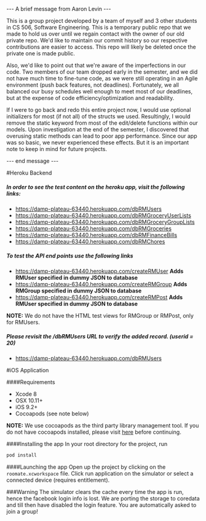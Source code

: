 --- A brief message from Aaron Levin ---

This is a group project developed by a team of myself and 3 other students in CS 506, Software Engineering. This is a temporary public repo that we made to hold us over until we regain contact with the owner of our old private repo. We'd like to maintain our commit history so our respective contributions are easier to access. This repo will likely be deleted once the private one is made public.

Also, we'd like to point out that we're aware of the imperfections in our code. Two members of our team dropped early in the semester, and we did not have much time to fine-tune code, as we were still operating in an Agile environment (push back features, not deadlines). Fortunately, we all balanced our busy schedules well enough to meet most of our deadlines, but at the expense of code efficiency/optimization and readability.

If I were to go back and redo this entire project now, I would use optional initializers for most (if not all) of the structs we used. Resultingly, I would remove the static keyword from most of the edit/delete functions within our models. Upon investigation at the end of the semester, I discovered that overusing static methods can lead to poor app performance. Since our app was so basic, we never experienced these effects. But it is an important note to keep in mind for future projects.

--- end message ---

#Heroku Backend

##### In order to see the test content on the heroku app, visit the following links:

* https://damp-plateau-63440.herokuapp.com/dbRMUsers
* https://damp-plateau-63440.herokuapp.com/dbRMGroceryUserLists
* https://damp-plateau-63440.herokuapp.com/dbRMGroceryGroupLists
* https://damp-plateau-63440.herokuapp.com/dbRMGroceries
* https://damp-plateau-63440.herokuapp.com/dbRMFinanceBills
* https://damp-plateau-63440.herokuapp.com/dbRMChores

##### To test the API end points use the following links

* https://damp-plateau-63440.herokuapp.com/createRMUser **Adds RMUser specified in dummy JSON to database**
* https://damp-plateau-63440.herokuapp.com/createRMGroup **Adds RMGroup specified in dummy JSON to database**
* https://damp-plateau-63440.herokuapp.com/createRMPost **Adds RMUser specified in dummy JSON to database**

**NOTE:** We do not have the HTML test views for RMGroup or RMPost, only for RMUsers. 

##### Please revisit the /dbRMUsers URL to verify the added record. (userid = 20)

* https://damp-plateau-63440.herokuapp.com/dbRMUsers

#iOS Application

####Requirements
* Xcode 8
* OSX 10.11+
* iOS 9.2+
* Cocoapods (see note below)

**NOTE:** We use cocoapods as the third party library management tool. If you do not have cocoapods installed, please visit [here](https://guides.cocoapods.org/using/getting-started.html) before continuing.

####Installing the app
In your root directory for the project, run 
```sh
pod install
```

####Launching the app
Open up the project by clicking on the ```roomate.xcworkspace``` file.
Click run application on the simulator or select a connected device (requires entitlement).

###Warning
The simulator clears the cache every time the app is run, hence the facebook login info is lost. We are porting the storage to coredata and till then have disabled the login feature. You are automatically asked to join a group!
